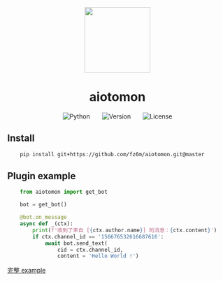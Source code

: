<div align="center">
<img src = 'https://cdn.jsdelivr.net/gh/fz6m/Private-picgo@moe/img/20200815235527.png' width = '150px' />


# aiotomon

![Python](https://img.shields.io/badge/python-3.7%20%2B-informational)
&nbsp;&nbsp;&nbsp;&nbsp;&nbsp;
![Version](https://img.shields.io/badge/version-1.0-orange)
&nbsp;&nbsp;&nbsp;&nbsp;&nbsp;
![License](https://img.shields.io/github/license/fz6m/aiotomon)

</div>

## Install

```bash
    pip install git+https://github.com/fz6m/aiotomon.git@master
```

## Plugin example

```python
    from aiotomon import get_bot

    bot = get_bot()

    @bot.on_message
    async def _(ctx):
        print(f'收到了来自 [{ctx.author.name}] 的消息：{ctx.content}')
        if ctx.channel_id == '156676532616687616':
            await bot.send_text(
                cid = ctx.channel_id, 
                content = 'Hello World !')
```

[完整 example](https://github.com/fz6m/aiotomon/tree/master/example)
